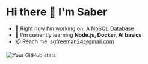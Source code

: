 # Hi there 👋 I'm Saber

- 🔭 Right now I'm working on: A NoSQL Database
- 🌱 I'm currently learning **Node.js, Docker, AI basics**  
- 📫 Reach me: [sgfreeman24@gmail.com](mailto:sgfreeman24@gmail.com)  

![Your GitHub stats](https://github-readme-stats.vercel.app/api?username=SaberF24&show_icons=true&theme=radical)
